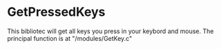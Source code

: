 # GetPressedKeys
 This bibliotec will get all keys you press in your keybord and mouse.
 The principal function is at "/modules/GetKey.c"
